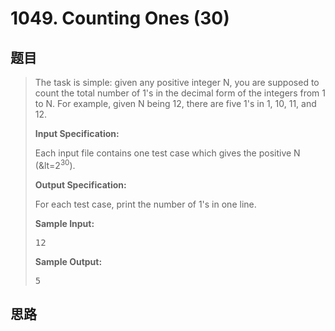<h1>1049. Counting Ones (30)</h1>

## 题目

> <div id="problemContent">
> <p>The task is simple: given any positive integer N, you are supposed to count the total number of 1's in the decimal form of the integers from 1 to N.  For example, given N being 12, there are five 1's in 1, 10, 11, and 12.</p>
> <p><b>
> Input Specification:
> </b></p>
> <p>Each input file contains one test case which gives the positive N (&amp;lt=2<sup>30</sup>).</p>
> <p><b>
> Output Specification:
> </b></p>
> <p>For each test case, print the number of 1's in one line.</p>
> <b>Sample Input:</b><pre>
> 12
> </pre>
> <b>Sample Output:</b><pre>
> 5
> </pre>
> </div>

## 思路

